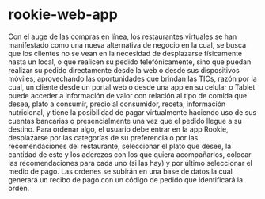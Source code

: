 # rookie-web-app

Con el auge de las compras en línea, los restaurantes virtuales se han manifestado como una nueva alternativa de negocio en la cual, se busca que los clientes no se vean en la necesidad de desplazarse físicamente hasta un local, o que realicen su pedido telefónicamente, sino que puedan realizar su pedido directamente desde la web o desde sus dispositivos móviles, aprovechando las oportunidades que brindan las TICs, razón por la cual, un cliente desde un portal web o desde una app en su celular o Tablet puede acceder a información de valor con relación al tipo de comida que desea, plato a consumir, precio al consumidor, receta, información nutricional, y tiene la posibilidad de pagar virtualmente haciendo uso de sus cuentas bancarias o presencialmente una vez que el pedido llegue a su destino. Para ordenar algo, el usuario debe entrar en la app Rookie, desplazarse por las categorías de su preferencia o por las recomendaciones del restaurante, seleccionar el plato que desee, la cantidad de este y los aderezos con los que quiera acompañarlos, colocar las recomendaciones para cada uno (si las hay) y por último seleccionar el medio de pago. Las ordenes se subirán en una base de datos la cual generará un recibo de pago con un código de pedido que identificará la orden.
